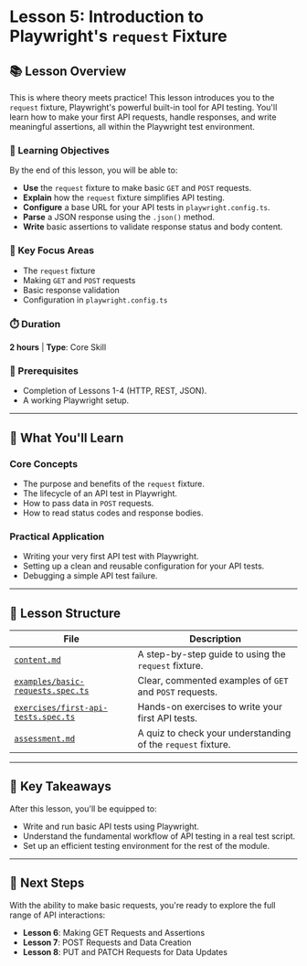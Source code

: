 # Lesson 5: Introduction to Playwright's `request` Fixture

## 📚 Lesson Overview

This is where theory meets practice! This lesson introduces you to the `request` fixture, Playwright's powerful built-in tool for API testing. You'll learn how to make your first API requests, handle responses, and write meaningful assertions, all within the Playwright test environment.

### 🎯 Learning Objectives

By the end of this lesson, you will be able to:
- **Use** the `request` fixture to make basic `GET` and `POST` requests.
- **Explain** how the `request` fixture simplifies API testing.
- **Configure** a base URL for your API tests in `playwright.config.ts`.
- **Parse** a JSON response using the `.json()` method.
- **Write** basic assertions to validate response status and body content.

### 🔑 Key Focus Areas
- The `request` fixture
- Making `GET` and `POST` requests
- Basic response validation
- Configuration in `playwright.config.ts`

### ⏱️ Duration
**2 hours** | **Type**: Core Skill

### 🔗 Prerequisites
- Completion of Lessons 1-4 (HTTP, REST, JSON).
- A working Playwright setup.

---

## 📖 What You'll Learn

### Core Concepts
- The purpose and benefits of the `request` fixture.
- The lifecycle of an API test in Playwright.
- How to pass data in `POST` requests.
- How to read status codes and response bodies.

### Practical Application
- Writing your very first API test with Playwright.
- Setting up a clean and reusable configuration for your API tests.
- Debugging a simple API test failure.

---

## 📁 Lesson Structure

| File | Description |
|------|-------------|
| [`content.md`](./content.md) | A step-by-step guide to using the `request` fixture. |
| [`examples/basic-requests.spec.ts`](./examples/basic-requests.spec.ts) | Clear, commented examples of `GET` and `POST` requests. |
| [`exercises/first-api-tests.spec.ts`](./exercises/first-api-tests.spec.ts) | Hands-on exercises to write your first API tests. |
| [`assessment.md`](./assessment.md) | A quiz to check your understanding of the `request` fixture. |

---

## 🎯 Key Takeaways

After this lesson, you'll be equipped to:
- Write and run basic API tests using Playwright.
- Understand the fundamental workflow of API testing in a real test script.
- Set up an efficient testing environment for the rest of the module.

---

## 🔗 Next Steps

With the ability to make basic requests, you're ready to explore the full range of API interactions:
- **Lesson 6**: Making GET Requests and Assertions
- **Lesson 7**: POST Requests and Data Creation
- **Lesson 8**: PUT and PATCH Requests for Data Updates